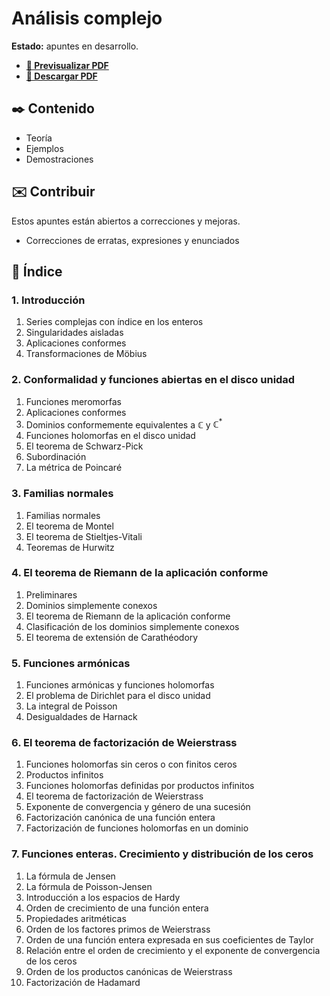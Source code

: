 # Análisis complejo

**Estado:** apuntes en desarrollo.

-   [**🔎 Previsualizar PDF**](https://github.com/DanielSevillano/matematicas-latex/blob/main/An%C3%A1lisis%20complejo/An%C3%A1lisis%20complejo.pdf)
-   [**📁 Descargar PDF**](https://raw.githubusercontent.com/DanielSevillano/matematicas-latex/main/An%C3%A1lisis%20complejo/An%C3%A1lisis%20complejo.pdf)

## ✒️ Contenido

-   Teoría
-   Ejemplos
-   Demostraciones

## ✉️ Contribuir

Estos apuntes están abiertos a correcciones y mejoras.

-   Correcciones de erratas, expresiones y enunciados

## 📖 Índice

### 1. Introducción

1. Series complejas con índice en los enteros
2. Singularidades aisladas
3. Aplicaciones conformes
4. Transformaciones de Möbius

### 2. Conformalidad y funciones abiertas en el disco unidad

1. Funciones meromorfas
2. Aplicaciones conformes
3. Dominios conformemente equivalentes a $\mathbb{C}$ y $\mathbb{C}^\ast$
4. Funciones holomorfas en el disco unidad
5. El teorema de Schwarz-Pick
6. Subordinación
7. La métrica de Poincaré

### 3. Familias normales

1. Familias normales
2. El teorema de Montel
3. El teorema de Stieltjes-Vitali
4. Teoremas de Hurwitz

### 4. El teorema de Riemann de la aplicación conforme

1. Preliminares
2. Dominios simplemente conexos
3. El teorema de Riemann de la aplicación conforme
4. Clasificación de los dominios simplemente conexos
5. El teorema de extensión de Carathéodory

### 5. Funciones armónicas

1. Funciones armónicas y funciones holomorfas
2. El problema de Dirichlet para el disco unidad
3. La integral de Poisson
4. Desigualdades de Harnack

### 6. El teorema de factorización de Weierstrass

1. Funciones holomorfas sin ceros o con finitos ceros
2. Productos infinitos
3. Funciones holomorfas definidas por productos infinitos
4. El teorema de factorización de Weierstrass
5. Exponente de convergencia y género de una sucesión
6. Factorización canónica de una función entera
7. Factorización de funciones holomorfas en un dominio

### 7. Funciones enteras. Crecimiento y distribución de los ceros

1. La fórmula de Jensen
2. La fórmula de Poisson-Jensen
3. Introducción a los espacios de Hardy
4. Orden de crecimiento de una función entera
5. Propiedades aritméticas
6. Orden de los factores primos de Weierstrass
7. Orden de una función entera expresada en sus coeficientes de Taylor
8. Relación entre el orden de crecimiento y el exponente de convergencia de los ceros
9. Orden de los productos canónicas de Weierstrass
10. Factorización de Hadamard
